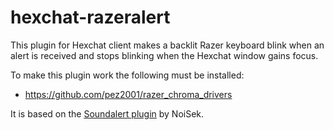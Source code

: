 # hexchat-razeralert
This plugin for Hexchat client makes a backlit Razer keyboard blink when an alert is received and stops blinking when 
the Hexchat window gains focus.

To make this plugin work the following must be installed:

- https://github.com/pez2001/razer_chroma_drivers


It is based on the [Soundalert plugin](https://github.com/hexchat/hexchat-addons/blob/master/python/sound-alert/soundalert.py) 
by NoiSek.
